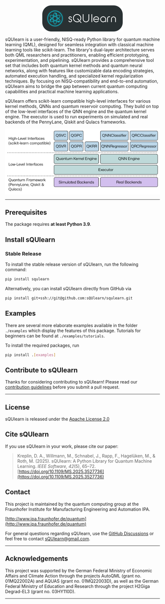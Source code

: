 <p align="center">
  <img alt="sQUlearn" src="https://raw.githubusercontent.com/sQUlearn/squlearn/main/docs/_static/logo.png" />
</p>

sQUlearn is a user-friendly, NISQ-ready Python library for quantum machine learning (QML), designed for seamless integration with classical machine learning tools like scikit-learn. The library's dual-layer architecture serves both QML researchers and practitioners, enabling efficient prototyping, experimentation, and pipelining. sQUlearn provides a comprehensive tool set that includes both quantum kernel methods and quantum neural networks, along with features like customizable data encoding strategies, automated execution handling, and specialized kernel regularization techniques. By focusing on NISQ-compatibility and end-to-end automation, sQUlearn aims to bridge the gap between current quantum computing capabilities and practical machine learning applications.

sQUlearn offers scikit-learn compatible high-level interfaces for various kernel methods, QNNs and quantum reservoir computing. They build on top of the low-level interfaces of the QNN engine and the quantum kernel engine. The executor is used to run experiments on simulated and real backends of the PennyLane, Qiskit and Qulacs frameworks.

<p align="center">
  <img width=600px alt="sQUlearn schematic" src="https://raw.githubusercontent.com/sQUlearn/squlearn/main/docs/_static/schematic.png" />
</p>

---

## Prerequisites

The package requires **at least Python 3.9**.
## Install sQUlearn

### Stable Release

To install the stable release version of sQUlearn, run the following command:
```bash
pip install squlearn
```

Alternatively, you can install sQUlearn directly from GitHub via
```bash
pip install git+ssh://git@github.com:sQUlearn/squlearn.git
```

## Examples
There are several more elaborate examples available in the folder ``./examples`` which display the features of this package.
Tutorials for beginners can be found at ``./examples/tutorials``.

To install the required packages, run
```bash
pip install .[examples]
```

## Contribute to sQUlearn
Thanks for considering contributing to sQUlearn! Please read our [contribution guidelines](https://github.com/sQUlearn/squlearn/blob/main/.github/CONTRIBUTING.md) before you submit a pull request.

---
## License

sQUlearn is released under the [Apache License 2.0](https://github.com/sQUlearn/squlearn/blob/main/LICENSE.txt)

## Cite sQUlearn
If you use sQUlearn in your work, please cite our paper:

> Kreplin, D. A., Willmann, M., Schnabel, J., Rapp, F., Hagelüken, M., & Roth, M. (2025). sQUlearn: A Python Library for Quantum Machine Learning. *IEEE Software, 42*(5), 65–72. [https://doi.org/10.1109/MS.2025.3527736](https://doi.org/10.1109/MS.2025.3527736)

## Contact
This project is maintained by the quantum computing group at the Fraunhofer Institute for Manufacturing Engineering and Automation IPA.

[http://www.ipa.fraunhofer.de/quantum](http://www.ipa.fraunhofer.de/quantum)

For general questions regarding sQUlearn, use the [GitHub Discussions](https://github.com/sQUlearn/squlearn/discussions) or feel free to contact [sQUlearn@gmail.com](mailto:sQUlearn@gmail.com).

---
## Acknowledgements

This project was supported by the German Federal Ministry of Economic Affairs and Climate Action through the projects AutoQML (grant no. 01MQ22002A) and AQUAS (grant no. 01MQ22003D), as well as the German Federal Ministry of Education and Research through the project H2Giga Degrad-EL3 (grant no. 03HY110D).

---

